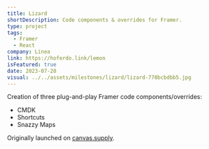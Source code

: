 ```yaml
---
title: Lizard
shortDescription: Code components & overrides for Framer.
type: project
tags:
  - Framer
  - React
company: Linea
link: https://hoferdo.link/lemon
isFeatured: true
date: 2023-07-28
visual: ../../assets/milestones/lizard/lizard-770bcbdbb5.jpg
---
```


Creation of three plug-and-play Framer code components/overrides:

- CMDK
- Shortcuts
- Snazzy Maps

Originally launched on [canvas.supply](https://www.canvas.supply/).
